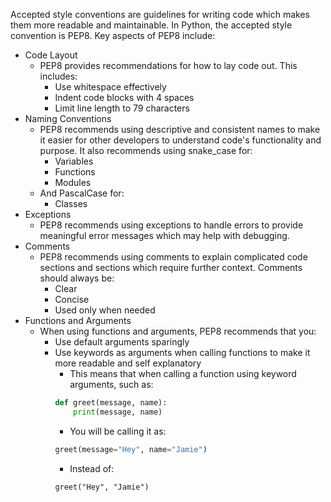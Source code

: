 
Accepted style conventions are guidelines for writing code which makes them more readable and maintainable. In Python, the accepted style convention is PEP8. Key aspects of PEP8 include:
- Code Layout
    - PEP8 provides recommendations for how to lay code out. This includes:
        - Use whitespace effectively
        - Indent code blocks with 4 spaces
        - Limit line length to 79 characters
- Naming Conventions
    - PEP8 recommends using descriptive and consistent names to make it easier for other developers to understand code's functionality and purpose. It also recommends using snake_case for:
        - Variables
        - Functions
        - Modules
    - And PascalCase for:
        - Classes
- Exceptions
    - PEP8 recommends using exceptions to handle errors to provide meaningful error messages which may help with debugging.
- Comments
    - PEP8 recommends using comments to explain complicated code sections and sections which require further context. Comments should always be:
        - Clear
        - Concise
        - Used only when needed
- Functions and Arguments
    - When using functions and arguments, PEP8 recommends that you:
        - Use default arguments sparingly
        - Use keywords as arguments when calling functions to make it more readable and self explanatory
            - This means that when calling a function using keyword arguments, such as:
            ```python
            def greet(message, name):
                print(message, name)
            ```
            - You will be calling it as:
            ```python
            greet(message="Hey", name="Jamie")
            ```
            - Instead of:
            ```
            greet("Hey", "Jamie")
